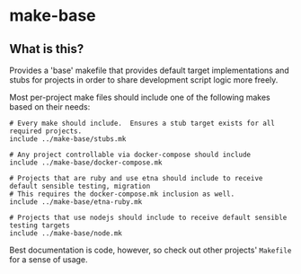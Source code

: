 # make-base

## What is this?

Provides a 'base' makefile that provides default target implementations and stubs for
projects in order to share development script logic more freely.

Most per-project make files should include one of the following makes based on their needs:

```
# Every make should include.  Ensures a stub target exists for all required projects.
include ../make-base/stubs.mk

# Any project controllable via docker-compose should include
include ../make-base/docker-compose.mk

# Projects that are ruby and use etna should include to receive default sensible testing, migration
# This requires the docker-compose.mk inclusion as well.
include ../make-base/etna-ruby.mk

# Projects that use nodejs should include to receive default sensible testing targets
include ../make-base/node.mk
```

Best documentation is code, however, so check out other projects' `Makefile` for a sense of usage.